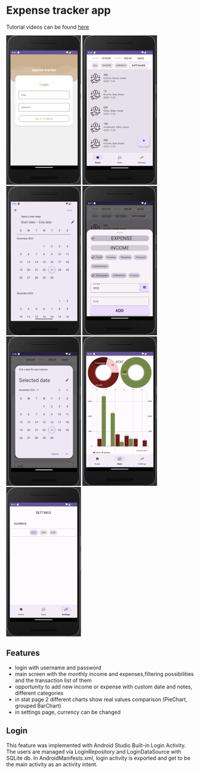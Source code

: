 # Expense tracker app


Tutorial videos can be found [here](https://www.youtube.com/watch?v=EN0wjY99LHo&list=PLKQd0LVFAwQaSLlXl5mm5p40KaWtB3J2J)

<div class="image-container">
  <img src="https://raw.githubusercontent.com/lombocska/xpense-tracker/master/documentation/img/login.png" width="200" height="400">
  <img src="https://raw.githubusercontent.com/lombocska/xpense-tracker/master/documentation/img/home.png" width="200" height="400">
  <img src="https://raw.githubusercontent.com/lombocska/xpense-tracker/master/documentation/img/date-range-picker.png" width="200" height="400">
  <img src="https://raw.githubusercontent.com/lombocska/xpense-tracker/master/documentation/img/add-transaction.png" width="200" height="400">
  <img src="https://raw.githubusercontent.com/lombocska/xpense-tracker/master/documentation/img/date-picker.png" width="200" height="400">
  <img src="https://raw.githubusercontent.com/lombocska/xpense-tracker/master/documentation/img/stat.png" width="200" height="400">
  <img src="https://raw.githubusercontent.com/lombocska/xpense-tracker/master/documentation/img/settings.png" width="200" height="400">
</div>

## Features

- login with username and password
- main screen with the monthly income and expenses,filtering possibilities and the transaction list of them
- opportunity to add new income or expense with custom date and notes, different categories
- in stat page 2 different charts show real values comparison (PieChart, grouped BarChart)
- in settings page, currency can be changed

## Login

This feature was implemented with Android Studio Built-in Login Activity. The users are managed via 
LoginRepository and LoginDataSource with SQLite db. In AndroidManifests.xml, login activity is exported 
and get to be the main activity as an activity intent. 




